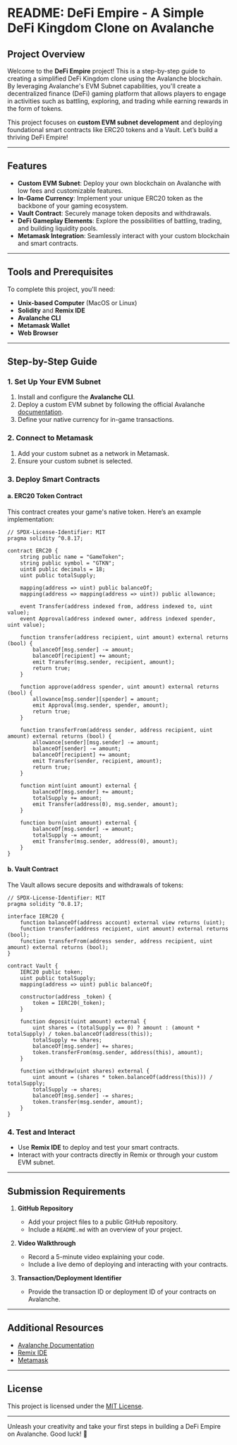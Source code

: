 # README: DeFi Empire - A Simple DeFi Kingdom Clone on Avalanche

## Project Overview

Welcome to the **DeFi Empire** project! This is a step-by-step guide to creating a simplified DeFi Kingdom clone using the Avalanche blockchain. By leveraging Avalanche's EVM Subnet capabilities, you'll create a decentralized finance (DeFi) gaming platform that allows players to engage in activities such as battling, exploring, and trading while earning rewards in the form of tokens.

This project focuses on **custom EVM subnet development** and deploying foundational smart contracts like ERC20 tokens and a Vault. Let’s build a thriving DeFi Empire!

---

## Features
- **Custom EVM Subnet**: Deploy your own blockchain on Avalanche with low fees and customizable features.
- **In-Game Currency**: Implement your unique ERC20 token as the backbone of your gaming ecosystem.
- **Vault Contract**: Securely manage token deposits and withdrawals.
- **DeFi Gameplay Elements**: Explore the possibilities of battling, trading, and building liquidity pools.
- **Metamask Integration**: Seamlessly interact with your custom blockchain and smart contracts.

---

## Tools and Prerequisites
To complete this project, you'll need:
- **Unix-based Computer** (MacOS or Linux)
- **Solidity** and **Remix IDE**
- **Avalanche CLI**
- **Metamask Wallet**
- **Web Browser**

---

## Step-by-Step Guide

### 1. Set Up Your EVM Subnet
1. Install and configure the **Avalanche CLI**.
2. Deploy a custom EVM subnet by following the official Avalanche [documentation](https://docs.avax.network/).
3. Define your native currency for in-game transactions.

### 2. Connect to Metamask
1. Add your custom subnet as a network in Metamask.
2. Ensure your custom subnet is selected.

### 3. Deploy Smart Contracts
#### a. **ERC20 Token Contract**
This contract creates your game's native token. Here’s an example implementation:

```solidity
// SPDX-License-Identifier: MIT
pragma solidity ^0.8.17;

contract ERC20 {
    string public name = "GameToken";
    string public symbol = "GTKN";
    uint8 public decimals = 18;
    uint public totalSupply;

    mapping(address => uint) public balanceOf;
    mapping(address => mapping(address => uint)) public allowance;

    event Transfer(address indexed from, address indexed to, uint value);
    event Approval(address indexed owner, address indexed spender, uint value);

    function transfer(address recipient, uint amount) external returns (bool) {
        balanceOf[msg.sender] -= amount;
        balanceOf[recipient] += amount;
        emit Transfer(msg.sender, recipient, amount);
        return true;
    }

    function approve(address spender, uint amount) external returns (bool) {
        allowance[msg.sender][spender] = amount;
        emit Approval(msg.sender, spender, amount);
        return true;
    }

    function transferFrom(address sender, address recipient, uint amount) external returns (bool) {
        allowance[sender][msg.sender] -= amount;
        balanceOf[sender] -= amount;
        balanceOf[recipient] += amount;
        emit Transfer(sender, recipient, amount);
        return true;
    }

    function mint(uint amount) external {
        balanceOf[msg.sender] += amount;
        totalSupply += amount;
        emit Transfer(address(0), msg.sender, amount);
    }

    function burn(uint amount) external {
        balanceOf[msg.sender] -= amount;
        totalSupply -= amount;
        emit Transfer(msg.sender, address(0), amount);
    }
}
```

#### b. **Vault Contract**
The Vault allows secure deposits and withdrawals of tokens:
```solidity
// SPDX-License-Identifier: MIT
pragma solidity ^0.8.17;

interface IERC20 {
    function balanceOf(address account) external view returns (uint);
    function transfer(address recipient, uint amount) external returns (bool);
    function transferFrom(address sender, address recipient, uint amount) external returns (bool);
}

contract Vault {
    IERC20 public token;
    uint public totalSupply;
    mapping(address => uint) public balanceOf;

    constructor(address _token) {
        token = IERC20(_token);
    }

    function deposit(uint amount) external {
        uint shares = (totalSupply == 0) ? amount : (amount * totalSupply) / token.balanceOf(address(this));
        totalSupply += shares;
        balanceOf[msg.sender] += shares;
        token.transferFrom(msg.sender, address(this), amount);
    }

    function withdraw(uint shares) external {
        uint amount = (shares * token.balanceOf(address(this))) / totalSupply;
        totalSupply -= shares;
        balanceOf[msg.sender] -= shares;
        token.transfer(msg.sender, amount);
    }
}
```

### 4. Test and Interact
- Use **Remix IDE** to deploy and test your smart contracts.
- Interact with your contracts directly in Remix or through your custom EVM subnet.

---

## Submission Requirements

1. **GitHub Repository**
   - Add your project files to a public GitHub repository.
   - Include a `README.md` with an overview of your project.

2. **Video Walkthrough**
   - Record a 5-minute video explaining your code.
   - Include a live demo of deploying and interacting with your contracts.

3. **Transaction/Deployment Identifier**
   - Provide the transaction ID or deployment ID of your contracts on Avalanche.

---

## Additional Resources
- [Avalanche Documentation](https://docs.avax.network/)
- [Remix IDE](https://remix.ethereum.org/)
- [Metamask](https://metamask.io/)

---

## License
This project is licensed under the [MIT License](LICENSE).  

---

Unleash your creativity and take your first steps in building a DeFi Empire on Avalanche. Good luck! 🚀
